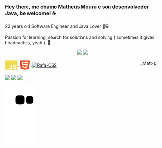 ### Hey there, me chamo Matheus Moura e sou desenvolvedor Java, be welcome! ☕



22 years old Software Engineer and Java Lover 🐗💻

Passion for learning, search for solutions and solving ( sometimes it gives headeaches, yeah ). 💬




<div align="center">
  <a href="https://github.com/matthewmatheus">
  <img height="180em" src="https://github-readme-stats.vercel.app/api?username=matthewmatheus&show_icons=false&theme=tokyonight&include_all_commits=true&count_private=true"/>
  <img height="180em" src="https://github-readme-stats.vercel.app/api/top-langs/?username=matthewmatheus&layout=compact&langs_count=7&theme=tokyonight"/>
</div>

<div style="display: inline_block"><br>
 <img align="center" alt="Rafa-Js" height="30" width="40" src="https://raw.githubusercontent.com/devicons/devicon/master/icons/javascript/javascript-plain.svg">
   <img align="center" alt="Rafa-HTML" height="30" width="40" src="https://raw.githubusercontent.com/devicons/devicon/master/icons/html5/html5-original.svg">
  <img align="center" alt="Rafa-CSS" height="90" width="90" src="https://cdn.jsdelivr.net/gh/devicons/devicon/icons/java/java-original-wordmark.svg">
  <img align="right" alt="Matt-pic" height="150" style="border-radius:50px;" src="https://pbs.twimg.com/media/Elk3e2DXUAEptxd.jpg">
</div>

<div> 
<br>
   <a href="https://discordapp.com/users/296440221086515202" target="_blank"><img src="https://img.shields.io/badge/Discord-7289DA?style=for-the-badge&logo=discord&logoColor=white" target="_blank"></a> 
  <a href = "mailto:mattmoura.jvm@gmail.com"><img src="https://img.shields.io/badge/Gmail-D14836?style=for-the-badge&logo=gmail&logoColor=white" target="_blank"></a>
  <a href="https://www.linkedin.com/in/matheus-moura-644884233/" target="_blank"><img src="https://img.shields.io/badge/-LinkedIn-%230077B5?style=for-the-badge&logo=linkedin&logoColor=white" target="_blank"></a> 
 
  ![Snake animation](https://github.com/matthewmatheus/matthewmatheus/blob/output/github-contribution-grid-snake.svg)
 
</div>
  
